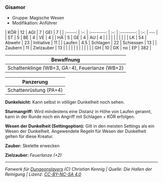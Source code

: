 ### Gisamor

- Gruppe: Magische Wesen
- Modifikation: Anführer

|   KÖR   | 12  |    AGI     |  7  |    GEI     |  7  |
| :-----: | :-: | :--------: | :-: | :--------: | :-: | --- |
|   ST    |  5  |     BE     |  4  |     VE     |  4  |
|   HÄ    |  5  |     GE     |  4  |     AU     |  4  |
|         |     |            |     |            |     |     |
|   LK    | 54  |   Abwehr   | 23  | Initiative | 11  |
| Laufen  | 4.5 |  Schlagen  | 22  | Schiessen  | 13  |
| Zaubern | 11  | Zielzauber | 13  |            |     |
|         |     |            |     |            |     |     |
|   GH    | 10  |     GK     | no  |     EP     | 382 |

|                   Bewaffnung                   |
| :--------------------------------------------: |
| Schattenklinge (WB+3, GA-4), Feuerlanze (WB+2) |

|       Panzerung        |
| :--------------------: |
| Schattenrüstung (PA+4) |

**Dunkelsicht:** Kann selbst in völliger Dunkelheit noch sehen.

**Sturmangriff:** Wird mindestens eine Distanz in Höhe von Laufen gerannt, kann in der Runde noch ein Angriff mit Schlagen + KÖR erfolgen.

**Wesen der Dunkelheit (Settingoption):** Gilt in den meisten Settings als ein Wesen der Dunkelheit. Angewendete Regeln für Wesen der Dunkelheit gelten für diese Kreatur.

**Zauber:** Skelette erwecken

**Zielzauber:** _Feuerlanze (+2)_

---

_Fanwerk für [Dungeonslayers](https://www.dungeonslayers.net/) (C) Christian Kennig | Quelle: Die Hallen der Reinigung | Lizenz: [CC-BY-NC-SA 4.0](https://creativecommons.org/licenses/by-nc-sa/4.0/deed.de)_
